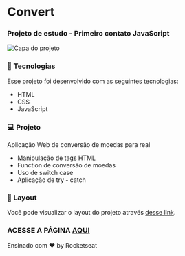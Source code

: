 # Convert
### Projeto de estudo - Primeiro contato JavaScript 

![Capa do projeto](assets/images/capa-readme.png)


### 🚀 Tecnologias

Esse projeto foi desenvolvido com as seguintes tecnologias:

- HTML
- CSS
- JavaScript

### 💻 Projeto

Aplicação Web de conversão de moedas para real

- Manipulação de tags HTML
- Function de conversão de moedas
- Uso de switch case
- Aplicação de try - catch

### 🔖 Layout

Você pode visualizar o layout do projeto através [desse link](https://www.figma.com/design/EETxVUY4qMEke8u5qqhOlU/Conversor-de-Moedas--Community-?node-id=0-1&p=f&t=NEipj7zl5GLeOzqS-0). 

###  ACESSE A PÁGINA [AQUI](https://amandasgm.github.io/conversor-de-moedas/)




Ensinado com ♥ by Rocketseat 